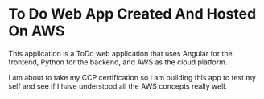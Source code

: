# To Do Web App Created And Hosted On AWS

This application is a ToDo web application that uses Angular for the frontend, Python for the backend, and AWS as the cloud platform.

I am about to take my CCP certification so I am building this app to test my self and see if I have understood all the AWS concepts really well.
